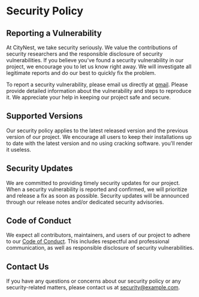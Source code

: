 # Security Policy

## Reporting a Vulnerability

At CityNest, we take security seriously. We value the contributions of security researchers and the responsible disclosure of security vulnerabilities. If you believe you've found a security vulnerability in our project, we encourage you to let us know right away. We will investigate all legitimate reports and do our best to quickly fix the problem.

To report a security vulnerability, please email us directly at [gmail](mailto:kevinmanda92@gmail.com). Please provide detailed information about the vulnerability and steps to reproduce it. We appreciate your help in keeping our project safe and secure.

## Supported Versions

Our security policy applies to the latest released version and the previous version of our project. We encourage all users to keep their installations up to date with the latest version and no using cracking software. you'll render it useless.

## Security Updates

We are committed to providing timely security updates for our project. When a security vulnerability is reported and confirmed, we will prioritize and release a fix as soon as possible. Security updates will be announced through our release notes and/or dedicated security advisories.

## Code of Conduct

We expect all contributors, maintainers, and users of our project to adhere to our [Code of Conduct](LICENSE.md). This includes respectful and professional communication, as well as responsible disclosure of security vulnerabilities.

## Contact Us

If you have any questions or concerns about our security policy or any security-related matters, please contact us at [security@example.com](mailto:security@example.com).
